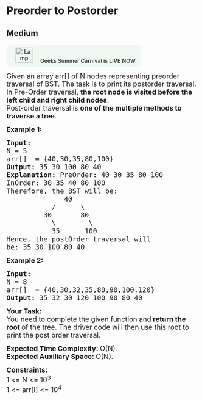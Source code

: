 # Preorder to Postorder
## Medium 
<div class="problem-statement">
                <p><a onclick="gtagHelperFunction('clickopen','salesevent_gsc_problemspage_promobanner')" href="https://practice.geeksforgeeks.org/summer-carnival-2022?utm_source=practiceproblems&amp;utm_medium=problemspromobanner&amp;utm_campaign=gsc22" target="_blank"></a></p><div style="margin: 14px 0px !important;" class="row"><a onclick="gtagHelperFunction('clickopen','salesevent_gsc_problemspage_promobanner')" href="https://practice.geeksforgeeks.org/summer-carnival-2022?utm_source=practiceproblems&amp;utm_medium=problemspromobanner&amp;utm_campaign=gsc22" target="_blank">             <div class="col-md-12" style="cursor:pointer;background: #EFF8F3 0% 0% no-repeat padding-box; display: flex; align-items: center; position:                 relative; padding: 1.5%; border-radius: 10px; display: inline-block; text-align: center; font-weight: 600; color: #333"> <img src="https://media.geeksforgeeks.org/img-practice/gcs2022thumbnail-1649059370.png" alt="Lamp" width="46" height="40" style="background: transparent 0% 0% no-repeat padding-box;opacity: 1; margin: 0 16px;" class="img-responsive"> Geeks Summer Carnival is LIVE NOW &nbsp; <i class="fa fa-external-link" aria-hidden="true"></i> </div></a></div><p><span style="font-size:18px">Given an array arr[] of N nodes representing preorder traversal of BST. The task is to print its postorder traversal.<br>
In Pre-Order traversal,&nbsp;<strong>the root node is visited before the left child and right child nodes</strong>.<br>
Post-order traversal is&nbsp;<strong>one of the multiple methods to traverse a tree</strong>.</span></p>

<p><strong><span style="font-size:18px">Example 1:</span></strong></p>

<pre><strong><span style="font-size:18px">Input:
</span></strong><span style="font-size:18px">N = 5
arr[]  = {40,30,35,80,100}
<strong>Output: </strong>35 30 100 80 40<strong>
Explanation:</strong>&nbsp;PreOrder: 40 30 35 80 100
InOrder: 30 35 40 80 100
Therefore, the BST will be:
&nbsp; &nbsp; &nbsp; &nbsp; &nbsp; &nbsp; &nbsp; 40
&nbsp; &nbsp; &nbsp; &nbsp; &nbsp; &nbsp;/&nbsp; &nbsp;&nbsp; &nbsp;\
&nbsp; &nbsp; &nbsp; &nbsp; &nbsp;30&nbsp; &nbsp; &nbsp; &nbsp;80
&nbsp; &nbsp; &nbsp; &nbsp; &nbsp; &nbsp;\&nbsp; &nbsp; &nbsp; &nbsp;&nbsp;\&nbsp; &nbsp;
&nbsp; &nbsp; &nbsp; &nbsp; &nbsp; &nbsp;35&nbsp; &nbsp; &nbsp; 100
Hence, the postOrder traversal will
be: 35 30 100 80 40</span></pre>

<p><strong><span style="font-size:18px">Example 2:</span></strong></p>

<pre><strong><span style="font-size:18px">Input:
</span></strong><span style="font-size:18px">N = 8
arr[]  = {40,30,32,35,80,90,100,120}
<strong>Output: </strong>35 32 30 120 100 90 80 40</span></pre>

<p><span style="font-size:18px"><strong>Your Task:</strong><br>
You need to complete the given function and<strong> return the root </strong>of the tree. The driver code will then use this root to print the post order traversal.</span></p>

<p><span style="font-size:18px"><strong>Expected Time Complexity:&nbsp;</strong>O(N).<br>
<strong>Expected Auxiliary Space:&nbsp;</strong>O(N).</span></p>

<p><span style="font-size:18px"><strong>Constraints:</strong><br>
1 &lt;= N &lt;= 10<sup>3</sup><br>
1 &lt;= arr[i] &lt;= 10<sup>4</sup></span></p>
 <p></p>
            </div>